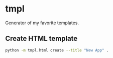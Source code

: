 # tmpl

Generator of my favorite templates.


## Create HTML template

```sh
python -m tmpl.html create --title "New App" .
```
